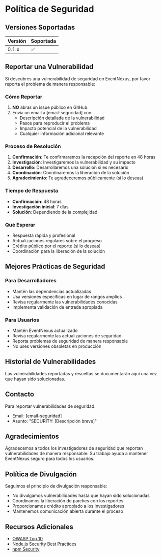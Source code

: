 # Política de Seguridad

## Versiones Soportadas

| Versión | Soportada          |
| ------- | ------------------ |
| 0.1.x   | :white_check_mark: |

## Reportar una Vulnerabilidad

Si descubres una vulnerabilidad de seguridad en EventNexus, por favor reporta el problema de manera responsable:

### Cómo Reportar

1. **NO** abras un issue público en GitHub
2. Envía un email a [email-seguridad] con:
   - Descripción detallada de la vulnerabilidad
   - Pasos para reproducir el problema
   - Impacto potencial de la vulnerabilidad
   - Cualquier información adicional relevante

### Proceso de Resolución

1. **Confirmación**: Te confirmaremos la recepción del reporte en 48 horas
2. **Investigación**: Investigaremos la vulnerabilidad y su impacto
3. **Desarrollo**: Desarrollaremos una solución si es necesario
4. **Coordinación**: Coordinaremos la liberación de la solución
5. **Agradecimiento**: Te agradeceremos públicamente (si lo deseas)

### Tiempo de Respuesta

- **Confirmación**: 48 horas
- **Investigación inicial**: 7 días
- **Solución**: Dependiendo de la complejidad

### Qué Esperar

- Respuesta rápida y profesional
- Actualizaciones regulares sobre el progreso
- Crédito público por el reporte (si lo deseas)
- Coordinación para la liberación de la solución

## Mejores Prácticas de Seguridad

### Para Desarrolladores

- Mantén las dependencias actualizadas
- Usa versiones específicas en lugar de rangos amplios
- Revisa regularmente las vulnerabilidades conocidas
- Implementa validación de entrada apropiada

### Para Usuarios

- Mantén EventNexus actualizado
- Revisa regularmente las actualizaciones de seguridad
- Reporta problemas de seguridad de manera responsable
- No uses versiones obsoletas en producción

## Historial de Vulnerabilidades

Las vulnerabilidades reportadas y resueltas se documentarán aquí una vez que hayan sido solucionadas.

## Contacto

Para reportar vulnerabilidades de seguridad:

- Email: [email-seguridad]
- Asunto: "SECURITY: [Descripción breve]"

## Agradecimientos

Agradecemos a todos los investigadores de seguridad que reportan vulnerabilidades de manera responsable. Su trabajo ayuda a mantener EventNexus seguro para todos los usuarios.

## Política de Divulgación

Seguimos el principio de divulgación responsable:

- No divulgamos vulnerabilidades hasta que hayan sido solucionadas
- Coordinamos la liberación de parches con los reportes
- Proporcionamos crédito apropiado a los investigadores
- Mantenemos comunicación abierta durante el proceso

## Recursos Adicionales

- [OWASP Top 10](https://owasp.org/www-project-top-ten/)
- [Node.js Security Best Practices](https://nodejs.org/en/docs/guides/security/)
- [npm Security](https://docs.npmjs.com/cli/v8/configuring-npm/security)

